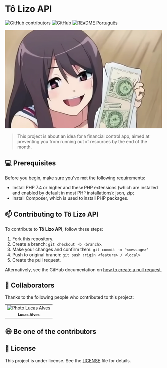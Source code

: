 # **Tô Lizo API**

![GitHub contributors](https://img.shields.io/github/contributors/c0destep/tolizo-api?style=for-the-badge)
![GitHub](https://img.shields.io/github/license/c0destep/tolizo-api?style=for-the-badge)
[![README Português](https://img.shields.io/badge/LANGUAGE-Português-blue?style=for-the-badge)](https://github.com/c0destep/tolizo-api/blob/main/README.md)

<img src="docs/anime_girl_cash.png" alt="tô lizo anime girl">

> This project is about an idea for a financial control app, aimed at preventing you from running out of resources by
> the end of the month.

## 💻 Prerequisites

Before you begin, make sure you've met the following requirements:

- Install PHP 7.4 or higher and these PHP extensions (which are installed and enabled by default in most PHP
  installations): json, zip;
- Install Composer, which is used to install PHP packages.

## 📫 Contributing to **Tô Lizo API**

To contribute to **Tô Lizo API**, follow these steps:

1. Fork this repository.
2. Create a branch: `git checkout -b <branch>`.
3. Make your changes and confirm them: `git commit -m '<message>'`
4. Push to original branch: `git push origin <feature> / <local>`
5. Create the pull request.

Alternatively, see the GitHub documentation
on [how to create a pull request](https://help.github.com/en/github/collaborating-with-issues-and-pull-requests/creating-a-pull-request).

## 🤝 Collaborators

Thanks to the following people who contributed to this project:

<table>
  <tr>
    <td align="center">
      <a href="#">
        <img src="https://avatars.githubusercontent.com/u/65411044" width="100px;" alt="Photo Lucas Alves"/><br>
        <sub>
          <b>Lucas Alves</b>
        </sub>
      </a>
    </td>
  </tr>
</table>

## 😄 Be one of the contributors

## 📝 License

This project is under license. See the [LICENSE](LICENSE.txt) file for details.